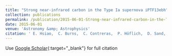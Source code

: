 ```yaml
---
title: "Strong near-infrared carbon in the Type Ia supernova iPTF13ebh"
collection: publications
permalink: /publication/2015-06-01-Strong-near-infrared-carbon-in-the-Type-Ia-supernova-iPTF13ebh
date: 2015-06-01
venue: 'Astronomy &amp; Astrophysics'
citation: ' E. Hsiao,  C. Burns,  C. Contreras,  P. Höflich,  D. Sand,  G. Marion,  M. Phillips,  M. Stritzinger,  S. González-Gaitán,  R. Mason,  G. Folatelli,  E. Parent,  C. Gall,  R. Amanullah,  G. Anupama,  I. Arcavi,  D. Banerjee,  Y. Beletsky,  G. Blanc,  J. Bloom,  P. Brown,  A. Campillay,  Y. Cao,  A. De Cia,  T. Diamond,  W. Freedman,  C. Gonzalez,  A. Goobar,  S. Holmbo,  D. Howell,  J. Johansson,  M. Kasliwal,  R. Kirshner,  K. Krisciunas,  S. Kulkarni,  K. Maguire,  P. Milne,  N. Morrell,  P. Nugent,  E. Ofek,  D. Osip,  P. Palunas,  D. Perley,  S. Persson,  A. Piro,  M. Rabus,  M. Roth,  J. Schiefelbein,  S. Srivastav,  M. Sullivan,  N. Suntzeff,  J. Surace,  P. Woźniak,  O. Yaron, &quot;Strong near-infrared carbon in the Type Ia supernova iPTF13ebh.&quot; Astronomy &amp;amp; Astrophysics, 2015.'
---
```

Use [Google Scholar](https://scholar.google.com/scholar?q=Strong+near+infrared+carbon+in+the+Type+Ia+supernova+iPTF13ebh){:target="_blank"} for full citation